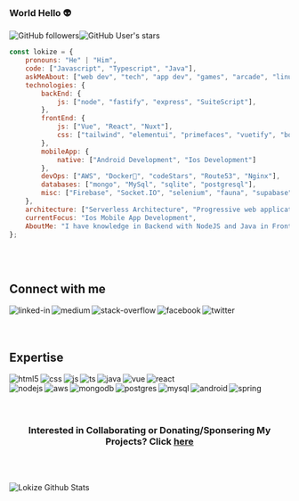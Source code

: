 ### World Hello :alien: <br>
![GitHub followers](https://img.shields.io/github/followers/lokize?style=social)![GitHub User's stars](https://img.shields.io/github/stars/lokize?style=social)<br>
    
```javascript
const lokize = {
    pronouns: "He" | "Him",
    code: ["Javascript", "Typescript", "Java"],
    askMeAbout: ["web dev", "tech", "app dev", "games", "arcade", "linux", "opensource", "rpg", "virtualized system"],
    technologies: {
        backEnd: {
            js: ["node", "fastify", "express", "SuiteScript"],
        },
        frontEnd: {
            js: ["Vue", "React", "Nuxt"],
            css: ["tailwind", "elementui", "primefaces", "vuetify", "bootstrap"]
        },
        mobileApp: {
            native: ["Android Development", "Ios Development"]
        },
        devOps: ["AWS", "Docker🐳", "codeStars", "Route53", "Nginx"],
        databases: ["mongo", "MySql", "sqlite", "postgresql"],
        misc: ["Firebase", "Socket.IO", "selenium", "fauna", "supabase"]
    },
    architecture: ["Serverless Architecture", "Progressive web applications", "Single page applications"],
    currentFocus: "Ios Mobile App Development",
    AboutMe: "I have knowledge in Backend with NodeJS and Java in Frontend with VueJS and ReactJS in Mobile i have worked with React Native and Flutter, I also play with Graphic Designer and Content Creator, I have currently created the Meu Gym Plataform. Founder of alot websites, lover of technology, programming language, open source, forum, docker, unraid and arcade, I like to discover and learn new things.."
};
```
<br><br>
## Connect with me
<a href="https://www.linkedin.com/in/marcos-paulo-faria-previato-72884b169/"><img align="left" alt="linked-in" src="https://img.shields.io/badge/linkedin-%230077B5.svg?&style=for-the-badge&logo=linkedin&logoColor=white" /></a>
<a href="http://www.medium.com/lokize"><img align="left" alt="medium" src="https://img.shields.io/badge/medium-%2312100E.svg?&style=for-the-badge&logo=medium&logoColor=white" /></a>
<a href="http://www.medium.com/lokize"><img align="left" alt="stack-overflow" src="https://img.shields.io/badge/stack%20overflow-FE7A16?logo=stack-overflow&logoColor=white&style=for-the-badge" /></a>
<a href="http://www.medium.com/lokize"><img align="left" alt="facebook" src="https://img.shields.io/badge/facebook-%231877F2.svg?&style=for-the-badge&logo=facebook&logoColor=white" /></a>
<a href="http://www.medium.com/lokize"><img align="left" alt="twitter" src="https://img.shields.io/badge/twitter-%231DA1F2.svg?&style=for-the-badge&logo=twitter&logoColor=white" /></a>
<br>
<br><br>
## Expertise

<img align="left" alt="html5" src="https://img.shields.io/badge/HTML5-E34F26?style=for-the-badge&logo=html5&logoColor=white" />
<img align="left" alt="css" src="https://img.shields.io/badge/CSS-239120?&style=for-the-badge&logo=css3&logoColor=white" />
<img align="left" alt="js" src="https://img.shields.io/badge/JavaScript-F7DF1E?style=for-the-badge&logo=javascript&logoColor=black" />
<img align="left" alt="ts" src="https://img.shields.io/badge/TypeScript-007ACC?style=for-the-badge&logo=typescript&logoColor=white" />
<img align="left" alt="java" src="https://img.shields.io/badge/Java-ED8B00?style=for-the-badge&logo=java&logoColor=white" />
<img align="left" alt="vue" src="https://img.shields.io/badge/Vue.js-35495E?style=for-the-badge&logo=vue.js&logoColor=4FC08D" />
<img align="left" alt="react" src="https://img.shields.io/badge/react%20-%2320232a.svg?&style=for-the-badge&logo=react&logoColor=%2361DAFB" /><br>
<img align="left" alt="nodejs" src="https://img.shields.io/badge/node.js%20-%2343853D.svg?&style=for-the-badge&logo=node.js&logoColor=white" />
<img align="left" alt="aws" src="https://img.shields.io/badge/Amazon%20AWS-%23232F3E?logo=amazon-aws&logoColor=white&style=for-the-badge" />
<img align="left" alt="mongodb" src="https://img.shields.io/badge/MongoDB-4EA94B?style=for-the-badge&logo=mongodb&logoColor=white" />
<img align="left" alt="postgres" src="https://img.shields.io/badge/postgres-%23316192.svg?&style=for-the-badge&logo=postgresql&logoColor=white" />
<img align="left" alt="mysql" src="https://img.shields.io/badge/MySQL-00000F?style=for-the-badge&logo=mysql&logoColor=white" />
<img align="left" alt="android" src="https://img.shields.io/badge/Android-3DDC84?logo=android&logoColor=white&style=for-the-badge" />
<img align="left" alt="spring" src="https://img.shields.io/badge/spring%20-%236DB33F.svg?&style=for-the-badge&logo=spring&logoColor=white" />

<br>
<br><br>

<h3 align="center"> Interested in Collaborating or Donating/Sponsering My Projects? Click <a href="https://lokize.com/projects">here</a> </h3><br/><br>

![Lokize Github Stats](https://github-readme-stats.vercel.app/api?username=lokize&show_icons=true&theme=radical)
